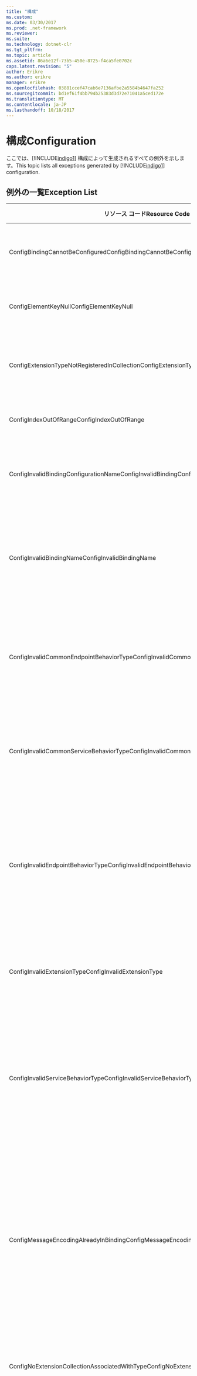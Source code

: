 ```yaml
---
title: "構成"
ms.custom: 
ms.date: 03/30/2017
ms.prod: .net-framework
ms.reviewer: 
ms.suite: 
ms.technology: dotnet-clr
ms.tgt_pltfrm: 
ms.topic: article
ms.assetid: 86a6e12f-73b5-450e-8725-f4ca5fe0702c
caps.latest.revision: "5"
author: Erikre
ms.author: erikre
manager: erikre
ms.openlocfilehash: 03881ccef47cab6e7136afbe2a5584b4647fa252
ms.sourcegitcommit: bd1ef61f4bb794b25383d3d72e71041a5ced172e
ms.translationtype: MT
ms.contentlocale: ja-JP
ms.lasthandoff: 10/18/2017
---
```

# <a name="configuration"></a><span data-ttu-id="e01b0-102">構成</span><span class="sxs-lookup"><span data-stu-id="e01b0-102">Configuration</span></span>
<span data-ttu-id="e01b0-103">ここでは、[!INCLUDE[indigo1](../../../../../includes/indigo1-md.md)] 構成によって生成されるすべての例外を示します。</span><span class="sxs-lookup"><span data-stu-id="e01b0-103">This topic lists all exceptions generated by [!INCLUDE[indigo1](../../../../../includes/indigo1-md.md)] configuration.</span></span>  
  
## <a name="exception-list"></a><span data-ttu-id="e01b0-104">例外の一覧</span><span class="sxs-lookup"><span data-stu-id="e01b0-104">Exception List</span></span>  
  
|<span data-ttu-id="e01b0-105">リソース コード</span><span class="sxs-lookup"><span data-stu-id="e01b0-105">Resource Code</span></span>|<span data-ttu-id="e01b0-106">リソースの文字列</span><span class="sxs-lookup"><span data-stu-id="e01b0-106">Resource String</span></span>|  
|-------------------|---------------------|  
|<span data-ttu-id="e01b0-107">ConfigBindingCannotBeConfigured</span><span class="sxs-lookup"><span data-stu-id="e01b0-107">ConfigBindingCannotBeConfigured</span></span>|<span data-ttu-id="e01b0-108">サービス エンドポイントのバインディングを構成できません。</span><span class="sxs-lookup"><span data-stu-id="e01b0-108">The binding on the service endpoint cannot be configured.</span></span>|  
|<span data-ttu-id="e01b0-109">ConfigElementKeyNull</span><span class="sxs-lookup"><span data-stu-id="e01b0-109">ConfigElementKeyNull</span></span>|<span data-ttu-id="e01b0-110">指定された構成要素キーを NULL にすることはできません。</span><span class="sxs-lookup"><span data-stu-id="e01b0-110">The specific configuration element key cannot be null.</span></span>|  
|<span data-ttu-id="e01b0-111">ConfigExtensionTypeNotRegisteredInCollection</span><span class="sxs-lookup"><span data-stu-id="e01b0-111">ConfigExtensionTypeNotRegisteredInCollection</span></span>|<span data-ttu-id="e01b0-112">指定された拡張の型は、指定された拡張のコレクションに登録されていません。</span><span class="sxs-lookup"><span data-stu-id="e01b0-112">The specific extension type is not registered in the specific extension collection.</span></span>|  
|<span data-ttu-id="e01b0-113">ConfigIndexOutOfRange</span><span class="sxs-lookup"><span data-stu-id="e01b0-113">ConfigIndexOutOfRange</span></span>|<span data-ttu-id="e01b0-114">指定された属性の値が範囲外です。</span><span class="sxs-lookup"><span data-stu-id="e01b0-114">The value for the specific attribute is out of range.</span></span>|  
|<span data-ttu-id="e01b0-115">ConfigInvalidBindingConfigurationName</span><span class="sxs-lookup"><span data-stu-id="e01b0-115">ConfigInvalidBindingConfigurationName</span></span>|<span data-ttu-id="e01b0-116">指定された構成に指定された名前のバインディングが含まれていません。</span><span class="sxs-lookup"><span data-stu-id="e01b0-116">The specific configuration does not have a binding with the specific name.</span></span>|  
|<span data-ttu-id="e01b0-117">ConfigInvalidBindingName</span><span class="sxs-lookup"><span data-stu-id="e01b0-117">ConfigInvalidBindingName</span></span>|<span data-ttu-id="e01b0-118">指定された構成に指定された名前のバインディングが含まれていません。</span><span class="sxs-lookup"><span data-stu-id="e01b0-118">The specific configuration does not have a binding with the specific name.</span></span> <span data-ttu-id="e01b0-119">これはこのバインディングに対して無効な値です。</span><span class="sxs-lookup"><span data-stu-id="e01b0-119">This is an invalid value for the binding.</span></span>|  
|<span data-ttu-id="e01b0-120">ConfigInvalidCommonEndpointBehaviorType</span><span class="sxs-lookup"><span data-stu-id="e01b0-120">ConfigInvalidCommonEndpointBehaviorType</span></span>|<span data-ttu-id="e01b0-121">指定された動作拡張は指定された型を実装していないため、共通エンドポイント動作に追加できません。</span><span class="sxs-lookup"><span data-stu-id="e01b0-121">Cannot add the specific behavior extension to the common endpoint behavior because it does not implement the specific type.</span></span>|  
|<span data-ttu-id="e01b0-122">ConfigInvalidCommonServiceBehaviorType</span><span class="sxs-lookup"><span data-stu-id="e01b0-122">ConfigInvalidCommonServiceBehaviorType</span></span>|<span data-ttu-id="e01b0-123">指定された動作拡張は指定された型を実装していないため、共通サービス動作に追加できません。</span><span class="sxs-lookup"><span data-stu-id="e01b0-123">Cannot add the specific behavior extension to the common service behavior because it does not implement the specific type.</span></span>|  
|<span data-ttu-id="e01b0-124">ConfigInvalidEndpointBehaviorType</span><span class="sxs-lookup"><span data-stu-id="e01b0-124">ConfigInvalidEndpointBehaviorType</span></span>|<span data-ttu-id="e01b0-125">基になる動作型が IServiceBehavior インターフェイスを実装していないため、指定された動作拡張を指定されたエンドポイント動作に追加できません。</span><span class="sxs-lookup"><span data-stu-id="e01b0-125">Cannot add the specific behavior extension to the specific endpoint behavior because the underlying behavior type does not implement the IServiceBehavior interface.</span></span>|  
|<span data-ttu-id="e01b0-126">ConfigInvalidExtensionType</span><span class="sxs-lookup"><span data-stu-id="e01b0-126">ConfigInvalidExtensionType</span></span>|<span data-ttu-id="e01b0-127">指定された型をコレクションで使用するには、指定された拡張から派生する必要があります。</span><span class="sxs-lookup"><span data-stu-id="e01b0-127">The specific type must derive from the specific extension to be used in the collection.</span></span>|  
|<span data-ttu-id="e01b0-128">ConfigInvalidServiceBehaviorType</span><span class="sxs-lookup"><span data-stu-id="e01b0-128">ConfigInvalidServiceBehaviorType</span></span>|<span data-ttu-id="e01b0-129">基になる動作型が IServiceBehavior インターフェイスを実装していないため、動作拡張を指定された名前のサービス動作に追加できません。</span><span class="sxs-lookup"><span data-stu-id="e01b0-129">Cannot add the behavior extension 'to the service behavior with the specific name because the underlying behavior type does not implement the IServiceBehavior interface.</span></span>|  
|<span data-ttu-id="e01b0-130">ConfigMessageEncodingAlreadyInBinding</span><span class="sxs-lookup"><span data-stu-id="e01b0-130">ConfigMessageEncodingAlreadyInBinding</span></span>|<span data-ttu-id="e01b0-131">指定されたメッセージ エンコーディング要素を追加できません。</span><span class="sxs-lookup"><span data-stu-id="e01b0-131">Cannot add the specific message encoding element.</span></span> <span data-ttu-id="e01b0-132">指定されたバインディングには、別のメッセージ エンコーディング要素が既に存在しています。</span><span class="sxs-lookup"><span data-stu-id="e01b0-132">Another message encoding element already exists in the specific binding.</span></span> <span data-ttu-id="e01b0-133">バインディングのメッセージ エンコーディング要素は各バインディングに 1 つしか指定できません。</span><span class="sxs-lookup"><span data-stu-id="e01b0-133">There can only be one message encoding element for each binding.</span></span>|  
|<span data-ttu-id="e01b0-134">ConfigNoExtensionCollectionAssociatedWithType</span><span class="sxs-lookup"><span data-stu-id="e01b0-134">ConfigNoExtensionCollectionAssociatedWithType</span></span>|<span data-ttu-id="e01b0-135">指定された型の拡張に関連付けられた拡張のコレクションが見つかりません。</span><span class="sxs-lookup"><span data-stu-id="e01b0-135">Cannot find the extension collection associated with extension of the specific type.</span></span>|  
|<span data-ttu-id="e01b0-136">ConfigSectionNotFound</span><span class="sxs-lookup"><span data-stu-id="e01b0-136">ConfigSectionNotFound</span></span>|<span data-ttu-id="e01b0-137">指定された構成セクションを作成できません。</span><span class="sxs-lookup"><span data-stu-id="e01b0-137">The specific configuration section cannot be created.</span></span> <span data-ttu-id="e01b0-138">Machine.config ファイルに情報がありません。</span><span class="sxs-lookup"><span data-stu-id="e01b0-138">The Machine.config file is missing information.</span></span> <span data-ttu-id="e01b0-139">構成セクションが適切に登録されていること、およびセクション名を正しく入力していることを確認してください。</span><span class="sxs-lookup"><span data-stu-id="e01b0-139">Verify that this configuration section is properly registered and that you have correctly spelled the section name.</span></span> <span data-ttu-id="e01b0-140">Windows Communication Foundation セクションの場合は、ServiceModelReg.exe -i を実行してこのエラーを修正してください。</span><span class="sxs-lookup"><span data-stu-id="e01b0-140">For Windows Communication Foundation sections, run ServiceModelReg.exe -i to fix this error.</span></span>|  
|<span data-ttu-id="e01b0-141">ConfigTransportAlreadyInBinding</span><span class="sxs-lookup"><span data-stu-id="e01b0-141">ConfigTransportAlreadyInBinding</span></span>|<span data-ttu-id="e01b0-142">指定されたトランスポート要素を追加できません。</span><span class="sxs-lookup"><span data-stu-id="e01b0-142">Cannot add the specific transport element.</span></span> <span data-ttu-id="e01b0-143">指定されたバインディングには、別のトランスポート要素が既に存在しています。</span><span class="sxs-lookup"><span data-stu-id="e01b0-143">Another transport element already exists in the specific binding.</span></span> <span data-ttu-id="e01b0-144">バインディングのメッセージ エンコーディング要素は各バインディングに 1 つしか指定できません。</span><span class="sxs-lookup"><span data-stu-id="e01b0-144">There can only be one message encoding element for each binding.</span></span>|
